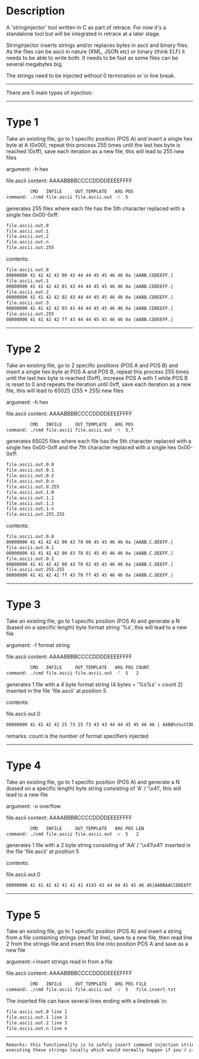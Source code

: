 # Description

A 'stringinjector' tool written in C as part of retrace. For now it's a standalone tool but will be integrated in retrace at a later stage.

Stringinjector inserts strings and/or replaces bytes in ascii and binary files. As the files can be ascii in nature (XML, JSON etc) or binary (think ELF) it needs to be able to write both. It needs to be fast as some files can be several megabytes big.

The strings need to be injected without 0 termination or \n line break.

---

There are 5 main types of injection:

---

# Type 1

Take an existing file, go to 1 specific position (POS A) and insert a single hex byte at A (0x00), repeat this process 255 times until the last hex byte is reached (0xff), save each iteration as a new file, this will lead to 255 new files

argument: -h hex

file.ascii content: AAAABBBBCCCCDDDDEEEEFFFF

``` sh
         CMD   INFILE     OUT_TEMPLATE   ARG POS
command: ./cmd file.ascii file.ascii.out -h  5
```

generates 255 files where each file has the 5th character replaced with a single hex 0x00-0xff:

``` sh
file.ascii.out.0
file.ascii.out.1
file.ascii.out.2
file.ascii.out.n
file.ascii.out.255
```

contents:

``` sh
file.ascii.out.0
00000000 41 41 42 42 00 43 44 44 45 45 46 46 0a |AABB.CDDEEFF.|
file.ascii.out.1
00000000 41 41 42 42 01 43 44 44 45 45 46 46 0a |AABB.CDDEEFF.|
file.ascii.out.2
00000000 41 41 42 42 02 43 44 44 45 45 46 46 0a |AABB.CDDEEFF.|
file.ascii.out.3
00000000 41 41 42 42 03 43 44 44 45 45 46 46 0a |AABB.CDDEEFF.|
file.ascii.out.255
00000000 41 41 42 42 ff 43 44 44 45 45 46 46 0a |AABB.CDDEEFF.|
```

---

# Type 2

Take an existing file, go to 2 specific positions (POS A and POS B) and insert a single hex byte at POS A and POS B, repeat this process 255 times until the last hex byte is reached (0xff), increase POS A with 1 while POS B is reset to 0 and repeats the iteration until 0xff, save each iteration as a new file, this will lead to 65025 (255 * 255) new files

argument: -h hex

file.ascii content: AAAABBBBCCCCDDDDEEEEFFFF

``` sh
         CMD   INFILE     OUT_TEMPLATE   ARG POS
command: ./cmd file.ascii file.ascii.out -h  5,7
```

generates 65025 files where each file has the 5th character replaced with a single hex 0x00-0xff and the 7th character replaced with a single hex 0x00-0xff:

``` sh
file.ascii.out.0.0
file.ascii.out.0.1
file.ascii.out.0.2
file.ascii.out.0.n
file.ascii.out.0.255
file.ascii.out.1.0
file.ascii.out.1.1
file.ascii.out.1.2
file.ascii.out.1.n
file.ascii.out.255.255
```

contents:

``` sh
file.ascii.out.0.0
00000000 41 41 42 42 00 43 78 00 45 45 46 46 0a |AABB.C.DEEFF.|
file.ascii.out.0.1
00000000 41 41 42 42 00 43 78 01 45 45 46 46 0a |AABB.C.DEEFF.|
file.ascii.out.0.2
00000000 41 41 42 42 00 43 78 02 45 45 46 46 0a |AABB.C.DEEFF.|
file.ascii.out.255.255
00000000 41 41 42 42 ff 43 78 ff 45 45 46 46 0a |AABB.C.DEEFF.|
```

---

# Type 3

Take an existing file, go to 1 specific position (POS A) and generate a N (based on a specific length) byte format string '%s', this will lead to a new file

argument: -f format string

file.ascii content: AAAABBBBCCCCDDDDEEEEFFFF

``` sh
         CMD   INFILE     OUT_TEMPLATE   ARG POS COUNT
command: ./cmd file.ascii file.ascii.out -f  5   2
```

generates 1 file with a 4 byte format string (4 bytes = '%s%s' = count 2) inserted in the file 'file.ascii' at position 5

contents:

file.ascii.out.0

``` sh
00000000 41 41 42 42 25 73 25 73 43 43 44 44 45 45 46 46 | AABB%s%sCCDDEEFF|
```

remarks: count is the number of format specifiers injected

---

# Type 4

Take an existing file, go to 1 specific position (POS A) and generate a N (based on a specific length) byte string consisting of 'A' / '\x41', this will lead to a new file

argument: -o overflow

file.ascii content: AAAABBBBCCCCDDDDEEEEFFFF

``` sh
         CMD   INFILE     OUT_TEMPLATE   ARG POS LEN
command: ./cmd file.ascii file.ascii.out -o  5   2
```

generates 1 file with a 2 byte string consisting of 'AA' / '\x41\x41' inserted in the file 'file.ascii' at position 5

contents:

file.ascii.out.0

``` sh
00000000 41 41 42 42 41 41 41 4143 43 44 44 45 45 46 46|AABBAACCDDEEFF|
```

---

# Type 5

Take an existing file, go to 1 specific position (POS A) and insert a string from a file containing strings (read 1st line), save to a new file, then read line 2 from the strings file and insert this line into position POS A and save as a new file

argument:-i insert strings read in from a file

file.ascii content: AAAABBBBCCCCDDDDEEEEFFFF

``` sh
         CMD   INFILE     OUT_TEMPLATE   ARG POS FILE
command: ./cmd file.ascii file.ascii.out -i  5   file.insert.txt
```

The inserted file can have several lines ending with a linebreak \n:

``` sh
file.ascii.out.0 line 1
file.ascii.out.1 line 2
file.ascii.out.2 line 3
file.ascii.out.n line n
```
---

``` sh
Remarks: this functionality is to safely insert command injection strings e.g.: `id` $(id) etc without having to worry about the shell
executing these strings locally which would normally happen if you'd provide these strings as arguments to the program without escaping.
```
